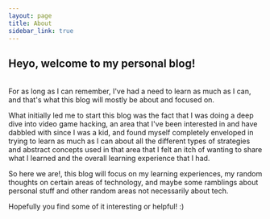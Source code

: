 ```yaml
---
layout: page
title: About
sidebar_link: true
---
```


## Heyo, welcome to my personal blog!
<br />
For as long as I can remember, I've had a need to learn as much as I can, and that's what this blog
will mostly be about and focused on. 

What initially led me to start this blog was the fact that I was doing a deep dive into
video game hacking, an area that I've been interested in and have dabbled with since I was a kid, and found myself completely
enveloped in trying to learn as much as I can about all the different types of strategies and abstract concepts used in that area
that I felt an itch of wanting to share what I learned and the overall learning experience that I had.

So here we are!, this blog will focus on my learning experiences, my random thoughts on certain areas of technology, and maybe some
ramblings about personal stuff and other random areas not necessarily about tech.

Hopefully you find some of it interesting or helpful! :)

